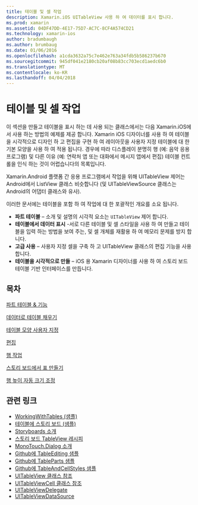 ```yaml
---
title: 테이블 및 셀 작업
description: Xamarin.iOS UITableView 사용 하 여 데이터를 표시 합니다.
ms.prod: xamarin
ms.assetid: 04DF47DD-4E17-75D7-AC7C-8CF4A574CD21
ms.technology: xamarin-ios
author: bradumbaugh
ms.author: brumbaug
ms.date: 01/06/2016
ms.openlocfilehash: a1cda3632a75c7e462e763a34fdb5b586237b670
ms.sourcegitcommit: 945df041e2180cb20af08b83cc703ecd1aedc6b0
ms.translationtype: MT
ms.contentlocale: ko-KR
ms.lasthandoff: 04/04/2018
---
```

# <a name="working-with-tables-and-cells"></a>테이블 및 셀 작업


이 섹션을 만들고 테이블을 표시 하는 데 사용 되는 클래스에서는 다음 Xamarin.iOS에서 사용 하는 방법의 예제를 제공 합니다. Xamarin iOS 디자이너를 사용 하 여 테이블을 시각적으로 디자인 하 고 편집을 구현 하 여 레이아웃을 사용자 지정 테이블에 대 한 기본 모양을 사용 하 여 적용 됩니다. 경우에 따라 디스플레이 분명히 행 (예: 음악 응용 프로그램) 및 다른 이유 (예: 연락처 앱 또는 대화에서 메시지 앱에서 편집) 테이블 컨트롤을 인식 하는 것이 어렵습니다의 목록입니다.

Xamarin.Android 플랫폼 간 응용 프로그램에서 작업을 위해 UITableView 제어는 Android에서 ListView 클래스 비슷합니다 (및 UITableViewSource 클래스는 Android의 어댑터 클래스와 유사).

이러한 문서에는 테이블을 포함 하 여 작업에 대 한 포괄적인 개요를 소요 됩니다.

-   **파트 테이블** – 소개 및 설명의 시각적 요소는 `UITableView` 제어 합니다. 
-   **테이블에서 데이터 표시** -서로 다른 테이블 및 셀 스타일을 사용 하 여 만들고 테이블을 입력 하는 방법을 보여 주는, 및 셀 개체를 재활용 하 여 메모리 문제를 방지 합니다. 
-   **고급 사용** – 사용자 지정 셀을 구축 하 고 UITableView 클래스의 편집 기능을 사용 합니다. 
-   **테이블을 시각적으로 만들** – iOS 용 Xamarin 디자이너를 사용 하 여 스토리 보드 테이블 기반 인터페이스를 만듭니다. 


## <a name="contents"></a>목차

 [파트 테이블 &amp; 기능](~/ios/user-interface/controls/tables/table-parts-and-functionality.md)

 [데이터로 테이블 채우기](~/ios/user-interface/controls/tables/populating-a-table-with-data.md)

 [테이블 모양 사용자 지정](~/ios/user-interface/controls/tables/customizing-table-appearance.md)

 [편집](~/ios/user-interface/controls/tables/editing.md)
 
 [행 작업](~/ios/user-interface/controls/tables/row-action.md)

 [스토리 보드에서 표 만들기](~/ios/user-interface/controls/tables/creating-tables-in-a-storyboard.md)
 
 [행 높이 자동 크기 조정](~/ios/user-interface/controls/tables/autosizing-row-height.md)


## <a name="related-links"></a>관련 링크

- [WorkingWithTables (샘플)](https://developer.xamarin.com/samples/monotouch/WorkingWithTables/)
- [테이블에 스토리 보드 (샘플)](https://developer.xamarin.com/samples/monotouch/StoryboardTable/)
- [Storyboards 소개](~/ios/user-interface/storyboards/index.md)
- [스토리 보드 TableView 레시피](https://developer.xamarin.com/recipes/ios/general/storyboard/storyboard_a_tableview)
- [MonoTouch.Dialog 소개](~/ios/user-interface/monotouch.dialog/index.md)
- [Github에 TableEditing 샘플](https://github.com/xamarin/monotouch-samples/tree/master/TableEditing)
- [Github에 TableParts 샘플](https://github.com/xamarin/monotouch-samples/tree/master/TableParts)
- [Github에 TableAndCellStyles 샘플](https://github.com/xamarin/mobile-samples/tree/master/TablesLists)
- [UITableView 클래스 참조](https://developer.apple.com/library/ios/documentation/UIKit/Reference/UITableView_Class/)
- [UITableViewCell 클래스 참조](https://developer.apple.com/library/ios/documentation/UIKit/Reference/UITableViewCell_Class/)
- [UITableViewDelegate](https://developer.apple.com/library/ios/documentation/UIKit/Reference/UITableViewDelegate_Protocol/)
- [UITableViewDataSource](https://developer.apple.com/library/ios/documentation/UIKit/Reference/UITableViewDataSource_Protocol/)
